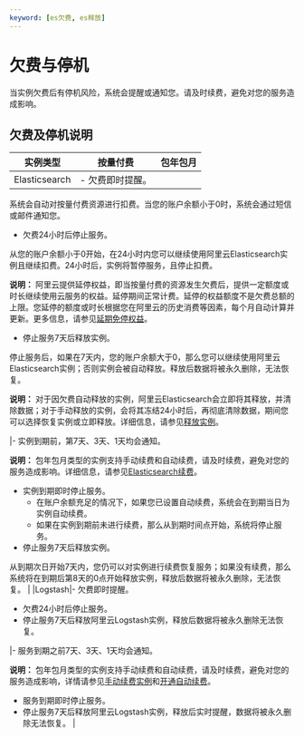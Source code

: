 ```yaml
---
keyword: [es欠费, es释放]
---
```


# 欠费与停机

当实例欠费后有停机风险，系统会提醒或通知您。请及时续费，避免对您的服务造成影响。

## 欠费及停机说明

|实例类型|按量付费|包年包月|
|----|----|----|
|Elasticsearch|-   欠费即时提醒。

系统会自动对按量付费资源进行扣费。当您的账户余额小于0时，系统会通过短信或邮件通知您。

-   欠费24小时后停止服务。

从您的账户余额小于0开始，在24小时内您可以继续使用阿里云Elasticsearch实例且继续扣费。24小时后，实例将暂停服务，且停止扣费。

**说明：** 阿里云提供延停权益，即当按量付费的资源发生欠费后，提供一定额度或时长继续使用云服务的权益。延停期间正常计费。延停的权益额度不是欠费总额的上限。您延停的额度或时长根据您在阿里云的历史消费等因素，每个月自动计算并更新。更多信息，请参见[延期免停权益](https://help.aliyun.com/document_detail/190777.html)。

-   停止服务7天后释放实例。

停止服务后，如果在7天内，您的账户余额大于0，那么您可以继续使用阿里云Elasticsearch实例；否则实例会被自动释放。释放后数据将被永久删除，无法恢复。

**说明：** 对于因欠费自动释放的实例，阿里云Elasticsearch会立即将其释放，并清除数据；对于手动释放的实例，会将其冻结24小时后，再彻底清除数据，期间您可以选择恢复实例或立即释放。详细信息，请参见[释放实例](/cn.zh-CN/Elasticsearch/实例管理/释放实例.md)。


|-   实例到期前，第7天、3天、1天均会通知。

**说明：** 包年包月类型的实例支持手动续费和自动续费，请及时续费，避免对您的服务造成影响。详细信息，请参见[Elasticsearch续费](/cn.zh-CN/产品定价/Elasticsearch续费.md)。

-   实例到期即时停止服务。
    -   在账户余额充足的情况下，如果您已设置自动续费，系统会在到期当日为实例自动续费。
    -   如果在实例到期前未进行续费，那么从到期时间点开始，系统将停止服务。
-   停止服务7天后释放实例。

从到期次日开始7天内，您仍可以对实例进行续费恢复服务；如果没有续费，那么系统将在到期后第8天的0点开始释放实例，释放后数据将被永久删除，无法恢复。 |
|Logstash|-   欠费即时提醒。
-   欠费24小时后停止服务。
-   停止服务7天后释放阿里云Logstash实例，释放后数据将被永久删除无法恢复。

|-   服务到期之前7天、3天、1天均会通知。

**说明：** 包年包月类型的实例支持手动续费和自动续费，请及时续费，避免对您的服务造成影响，详情请参见[手动续费实例](/cn.zh-CN/Logstash/产品定价/续费/手动续费实例.md)和[开通自动续费](/cn.zh-CN/Logstash/产品定价/续费/开通自动续费.md)。

-   服务到期即时停止服务。
-   停止服务7天后释放阿里云Logstash实例，释放后实时提醒，数据将被永久删除无法恢复。 |

